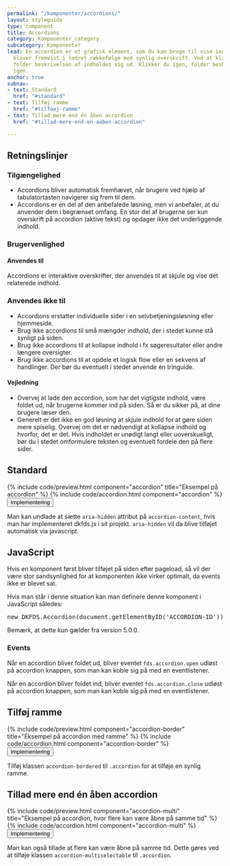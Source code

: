 ```yaml
---
permalink: "/komponenter/accordions/"
layout: styleguide
type: component
title: Accordions
category: Komponenter_category
subcategory: Komponenter
lead: En accordion er et grafisk element, som du kan bruge til vise indhold med. Accordions
  bliver fremvist i lodret rækkefølge med synlig overskrift. Ved at klikke på accordion
  folder beskrivelsen af indholdet sig ud. Klikker du igen, folder beskrivelsen sammen
  igen.
anchor: true
subnav:
- text: Standard
  href: "#standard"
- text: Tilføj ramme
  href: "#tilfoej-ramme"
- text: Tillad mere end én åben accordion
  href: "#tillad-mere-end-en-aaben-accordion"

---
```

<h2 class="h3">Retningslinjer</h2> <section> <h3 class="h4">Tilgængelighed</h3> <ul> <li>Accordions bliver automatisk fremhævet, når brugere ved hjælp af tabulatortasten navigerer sig frem til dem.</li> <li>Accordions er en del af den anbefalede løsning, men vi anbefaler, at du anvender dem i begrænset omfang. En stor del af brugerne ser kun overskrift på accordion (aktive tekst) og opdager ikke det underliggende indhold.</li> </ul> </section> <section> <h3 class="h4">Brugervenlighed</h3> <h4 class="h5">Anvendes til</h4> <p>Accordions er interaktive overskrifter, der anvendes til at skjule og vise det relaterede indhold.</p> <h3 class="h5">Anvendes ikke til</h3> <ul> <li>Accordions erstatter individuelle sider i en selvbetjeningsløsning eller hjemmeside.</li> <li>Brug ikke accordions til små mængder indhold, der i stedet kunne stå synligt på siden.</li> <li>Brug ikke accordions til at kollapse indhold i fx søgeresultater eller andre længere oversigter.</li> <li>Brug ikke accordions til at opdele et logisk flow eller en sekvens af handlinger. Der bør du eventuelt i stedet anvende en tringuide.</li> </ul> <h4 class="h5">Vejledning</h4>  
<ul>
<li>Overvej at lade den accordion, som har det vigtigste indhold, være foldet ud, når brugerne kommer ind på siden. Så er du sikker på, at dine brugere læser den.</li>
<li>Generelt er det ikke en god løsning at skjule indhold for at gøre siden mere spiselig. Overvej om det er nødvendigt at kollapse indhold og hvorfor, det er det. Hvis indholdet er unødigt langt eller uoverskueligt, bør du i stedet omformulere teksten og eventuelt fordele den på flere sider.</li>
</ul>
</section>
<h2 id="standard">Standard</h2>
{% include code/preview.html component="accordion" title="Eksempel på accordion" %}
{% include code/accordion.html component="accordion" %}
<div class="accordion accordion-bordered">
<button class="button-unstyled accordion-button"
aria-expanded="false" aria-controls="technical">
Implementering
</button>
<div id="technical" class="accordion-content">
<p>Man kan undlade at sætte <code>aria-hidden</code> attribut på <code>accordion-content</code>, hvis man har implementeret dkfds.js i sit projekt. <code>aria-hidden</code> vil da blive tilføjet automatisk via javascript.</p>
<h2 class="h4">JavaScript</h2>
<p>Hvis en komponent først bliver tilføjet på siden efter pageload, så vil der være stor sandsynlighed for at komponenten ikke virker optimalt, da events ikke er blevet sat.</p>
<p>Hvis man står i denne situation kan man definere denne komponent i JavaScript således:</p>
<pre>new DKFDS.Accordion(document.getElementByID('ACCORDION-ID'));</pre>
<p>Bemærk, at dette kun gælder fra version 5.0.0.</p>
<h3 class="h5">Events</h3>
<p>Når en accordion bliver foldet ud, bliver eventet <code>fds.accordion.open</code> udløst på accordion knappen, som man kan koble sig på med en eventlistener.</p>
<p>Når en accordion bliver foldet ind, bliver eventet <code>fds.accordion.close</code> udløst på accordion knappen, som man kan koble sig på med en eventlistener.</p>
</div>
</div>

<h2 id="tilfoej-ramme">Tilføj ramme</h2>
{% include code/preview.html component="accordion-border" title="Eksempel på accordion med ramme" %}
{% include code/accordion.html component="accordion-border" %}
<div class="accordion accordion-bordered">
<button class="button-unstyled accordion-button"
aria-expanded="false" aria-controls="technical-border">
Implementering
</button>
<div id="technical-border" class="accordion-content">
<p>Tilføj klassen <code>accordion-bordered</code> til  <code>.accordion</code> for at tilføje en synlig ramme.</p>
</div>
</div>

<h2 id="tillad-mere-end-en-aaben-accordion">Tillad mere end én åben accordion</h2>
{% include code/preview.html component="accordion-multi" title="Eksempel på accordion, hvor flere kan være åbne på samme tid" %}
{% include code/accordion.html component="accordion-multi" %}
<div class="accordion accordion-bordered">
<button class="button-unstyled accordion-button"
aria-expanded="false" aria-controls="technical-multi">
Implementering
</button>
<div id="technical-multi" class="accordion-content">
<p>Man kan også tillade at flere kan være åbne på samme tid. Dette gøres ved at tilføje klassen <code>accordion-multiselectable</code> til <code>.accordion</code>.</p>
</div>
</div>